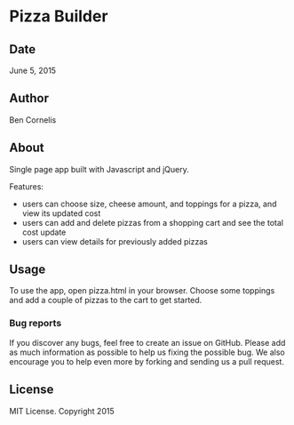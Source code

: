 # Pizza Builder

## Date

June 5, 2015

## Author

Ben Cornelis

## About

Single page app built with Javascript and jQuery.

Features:

- users can choose size, cheese amount, and toppings for a pizza, and view its updated cost
- users can add and delete pizzas from a shopping cart and see the total cost update
- users can view details for previously added pizzas

## Usage

To use the app, open pizza.html in your browser. Choose some toppings and add
a couple of pizzas to the cart to get started.

### Bug reports

If you discover any bugs, feel free to create an issue on GitHub. Please add as much information as
possible to help us fixing the possible bug. We also encourage you to help even more by forking and
sending us a pull request.

## License

MIT License. Copyright 2015

